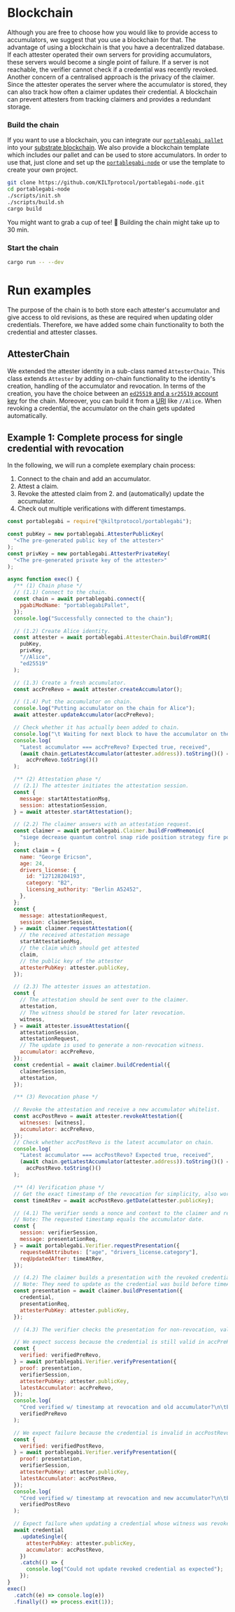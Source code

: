 # Blockchain

Although you are free to choose how you would like to provide access to accumulators, we suggest that you use a blockchain for that.
The advantage of using a blockchain is that you have a decentralized database.
If each attester operated their own servers for providing accumulators, these servers would become a single point of failure.
If a server is not reachable, the verifier cannot check if a credential was recently revoked.
Another concern of a centralised approach is the privacy of the claimer.
Since the attester operates the server where the accumulator is stored, they can also track how often a claimer updates their credential.
A blockchain can prevent attesters from tracking claimers and provides a redundant storage.

### Build the chain

If you want to use a blockchain, you can integrate our [`portablegabi pallet`](https://github.com/KILTprotocol/portablegabi-pallet) into your [substrate blockchain](https://www.parity.io/substrate/).
We also provide a blockchain template which includes our pallet and can be used to store accumulators.
In order to use that, just clone and set up the [`portablegabi-node`](https://github.com/KILTprotocol/portablegabi-node) or use the template to create your own project.

```bash
git clone https://github.com/KILTprotocol/portablegabi-node.git
cd portablegabi-node
./scripts/init.sh
./scripts/build.sh
cargo build
```

You might want to grab a cup of tee! 🍵
Building the chain might take up to 30 min.

### Start the chain

```bash
cargo run -- --dev
```

# Run examples

The purpose of the chain is to both store each attester's accumulator and give access to old revisions, as these are required when updating older credentials.
Therefore, we have added some chain functionality to both the credential and attester classes.

## AttesterChain

We extended the attester identity in a sub-class named `AttesterChain`.
This class extends `Attester` by adding on-chain functionality to the identity's creation, handling of the accumulator and revocation.
In terms of the creation, you have the choice between an [`ed25519` and a `sr25519` account key](https://wiki.polkadot.network/docs/en/learn-keys) for the chain.
Moreover, you can build it from a [URI](https://polkadot.js.org/ui/start/keyring.derivation.html) like `//Alice`.
When revoking a credential, the accumulator on the chain gets updated automatically.

## Example 1: Complete process for single credential with revocation

In the following, we will run a complete exemplary chain process:

1. Connect to the chain and add an accumulator.
2. Attest a claim.
3. Revoke the attested claim from 2. and (automatically) update the accumulator.
4. Check out multiple verifications with different timestamps.

```js
const portablegabi = require("@kiltprotocol/portablegabi");

const pubKey = new portablegabi.AttesterPublicKey(
  "<The pre-generated public key of the attester>"
);
const privKey = new portablegabi.AttesterPrivateKey(
  "<The pre-generated private key of the attester>"
);

async function exec() {
  /** (1) Chain phase */
  // (1.1) Connect to the chain.
  const chain = await portablegabi.connect({
    pgabiModName: "portablegabiPallet",
  });
  console.log("Successfully connected to the chain");

  // (1.2) Create Alice identity.
  const attester = await portablegabi.AttesterChain.buildFromURI(
    pubKey,
    privKey,
    "//Alice",
    "ed25519"
  );

  // (1.3) Create a fresh accumulator.
  const accPreRevo = await attester.createAccumulator();

  // (1.4) Put the accumulator on chain.
  console.log("Putting accumulator on the chain for Alice");
  await attester.updateAccumulator(accPreRevo);

  // Check whether it has actually been added to chain.
  console.log("\t Waiting for next block to have the accumulator on the chain");
  console.log(
    "Latest accumulator === accPreRevo? Expected true, received",
    (await chain.getLatestAccumulator(attester.address)).toString()() ===
      accPreRevo.toString()()
  );

  /** (2) Attestation phase */
  // (2.1) The attester initiates the attestation session.
  const {
    message: startAttestationMsg,
    session: attestationSession,
  } = await attester.startAttestation();

  // (2.2) The claimer answers with an attestation request.
  const claimer = await portablegabi.Claimer.buildFromMnemonic(
    "siege decrease quantum control snap ride position strategy fire point airport include"
  );
  const claim = {
    name: "George Ericson",
    age: 24,
    drivers_license: {
      id: "127128204193",
      category: "B2",
      licensing_authority: "Berlin A52452",
    },
  };
  const {
    message: attestationRequest,
    session: claimerSession,
  } = await claimer.requestAttestation({
    // the received attestation message
    startAttestationMsg,
    // the claim which should get attested
    claim,
    // the public key of the attester
    attesterPubKey: attester.publicKey,
  });

  // (2.3) The attester issues an attestation.
  const {
    // The attestation should be sent over to the claimer.
    attestation,
    // The witness should be stored for later revocation.
    witness,
  } = await attester.issueAttestation({
    attestationSession,
    attestationRequest,
    // The update is used to generate a non-revocation witness.
    accumulator: accPreRevo,
  });
  const credential = await claimer.buildCredential({
    claimerSession,
    attestation,
  });

  /** (3) Revocation phase */

  // Revoke the attestation and receive a new accumulator whitelist.
  const accPostRevo = await attester.revokeAttestation({
    witnesses: [witness],
    accumulator: accPreRevo,
  });
  // Check whether accPostRevo is the latest accumulator on chain.
  console.log(
    "Latest accumulator === accPostRevo? Expected true, received",
    (await chain.getLatestAccumulator(attester.address)).toString()() ===
      accPostRevo.toString()()
  );

  /** (4) Verification phase */
  // Get the exact timestamp of the revocation for simplicity, also works for dates after accumulator date.
  const timeAtRev = await accPostRevo.getDate(attester.publicKey);

  // (4.1) The verifier sends a nonce and context to the claimer and requests disclosed attributes.
  // Note: The requested timestamp equals the accumulator date.
  const {
    session: verifierSession,
    message: presentationReq,
  } = await portablegabi.Verifier.requestPresentation({
    requestedAttributes: ["age", "drivers_license.category"],
    reqUpdatedAfter: timeAtRev,
  });

  // (4.2) The claimer builds a presentation with the revoked credential.
  // Note: They need to update as the credential was build before timeAtRev.
  const presentation = await claimer.buildPresentation({
    credential,
    presentationReq,
    attesterPubKey: attester.publicKey,
  });

  // (4.3) The verifier checks the presentation for non-revocation, valid data and matching attester's public key.

  // We expect success because the credential is still valid in accPreRevo.
  const {
    verified: verifiedPreRevo,
  } = await portablegabi.Verifier.verifyPresentation({
    proof: presentation,
    verifierSession,
    attesterPubKey: attester.publicKey,
    latestAccumulator: accPreRevo,
  });
  console.log(
    "Cred verified w/ timestamp at revocation and old accumulator?\n\tExpected true, received",
    verifiedPreRevo
  );

  // We expect failure because the credential is invalid in accPostRevo.
  const {
    verified: verifiedPostRevo,
  } = await portablegabi.Verifier.verifyPresentation({
    proof: presentation,
    verifierSession,
    attesterPubKey: attester.publicKey,
    latestAccumulator: accPostRevo,
  });
  console.log(
    "Cred verified w/ timestamp at revocation and new accumulator?\n\tExpected false, received",
    verifiedPostRevo
  );

  // Expect failure when updating a credential whose witness was revoked in any of the used accumulators.
  await credential
    .updateSingle({
      attesterPubKey: attester.publicKey,
      accumulator: accPostRevo,
    })
    .catch(() => {
      console.log("Could not update revoked credential as expected");
    });
}
exec()
  .catch((e) => console.log(e))
  .finally(() => process.exit(1));
```
